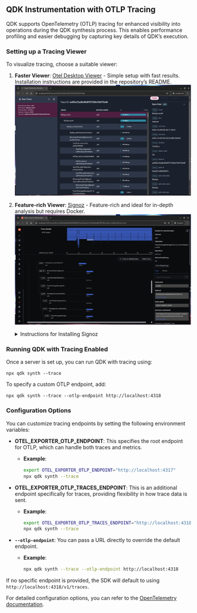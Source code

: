 ## QDK Instrumentation with OTLP Tracing

QDK supports OpenTelemetry (OTLP) tracing for enhanced visibility into operations during the QDK synthesis process. This enables performance profiling and easier debugging by capturing key details of QDK’s execution.

### Setting up a Tracing Viewer

To visualize tracing, choose a suitable viewer:

1. **Faster Viewer**: [Otel Desktop Viewer](https://github.com/CtrlSpice/otel-desktop-viewer) - Simple setup with fast results. Installation instructions are provided in the repository’s README.
   ![OTel Desktop Viewer Screenshot](./images/otel-desktop-viewer.png)

2. **Feature-rich Viewer**: [Signoz](https://github.com/SigNoz/signoz) - Feature-rich and ideal for in-depth analysis but requires Docker.
   ![Signoz Screenshot](./images/signoz-trace-details.png)

   <details>
   <summary>Instructions for Installing Signoz</summary>

   To set up Signoz:

   1. Ensure `docker` and `docker-compose` are installed and updated.
   2. Clone the Signoz repository and install:

      ```sh
      git clone https://github.com/SigNoz/signoz
      cd signoz/deploy
      ./install.sh
      ```

   3. Once completed, access Signoz at `http://localhost:3301/traces-explorer`.

   </details>

### Running QDK with Tracing Enabled

Once a server is set up, you can run QDK with tracing using:

```
npx qdk synth --trace
```

To specify a custom OTLP endpoint, add:

```
npx qdk synth --trace --otlp-endpoint http://localhost:4318
```

### Configuration Options

You can customize tracing endpoints by setting the following environment variables:

- **OTEL_EXPORTER_OTLP_ENDPOINT**: This specifies the root endpoint for OTLP, which can handle both traces and metrics.

  - **Example**:

    ```sh
    export OTEL_EXPORTER_OTLP_ENDPOINT="http://localhost:4317"
    npx qdk synth --trace
    ```

- **OTEL_EXPORTER_OTLP_TRACES_ENDPOINT**: This is an additional endpoint specifically for traces, providing flexibility in how trace data is sent.

  - **Example**:

    ```sh
    export OTEL_EXPORTER_OTLP_TRACES_ENDPOINT="http://localhost:4318/v1/traces"
    npx qdk synth --trace
    ```

- **`--otlp-endpoint`**: You can pass a URL directly to override the default endpoint.

  - **Example**:

    ```sh
    npx qdk synth --trace --otlp-endpoint http://localhost:4318
    ```

If no specific endpoint is provided, the SDK will default to using `http://localhost:4318/v1/traces`.

For detailed configuration options, you can refer to the [OpenTelemetry documentation](https://opentelemetry.io/docs/languages/sdk-configuration/otlp-exporter/).
